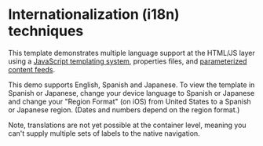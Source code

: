 # Internationalization (i18n) techniques

This template demonstrates multiple language support at the HTML/JS layer using a 
[JavaScript templating system](https://github.com/adammark/Markup.js), properties 
files, and [parameterized content feeds](http://docs.brightcove.com/en/app-cloud/using-parameters-in-content-feed-urls).

This demo supports English, Spanish and Japanese. To view the template in
Spanish or Japanese, change your device language to Spanish or Japanese and
change your "Region Format" (on iOS) from United States to a Spanish or
Japanese region. (Dates and numbers depend on the region format.)

Note, translations are not yet possible at the container level, meaning you
can't supply multiple sets of labels to the native navigation.

